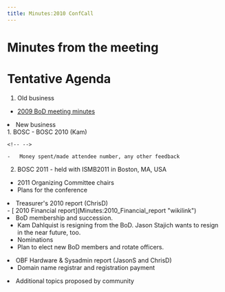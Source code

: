 ```yaml
---
title: Minutes:2010 ConfCall
---
```


Minutes from the meeting
========================

Tentative Agenda
================

1.  Old business

-   [ 2009 BoD meeting minutes](Minutes:2009_ConfCall "wikilink")

<li>
New business

</li>
1.  BOSC
    -   BOSC 2010 (Kam)

    <!-- -->

    -   Money spent/made attendee number, any other feedback

2.  BOSC 2011 - held with ISMB2011 in Boston, MA, USA

-   2011 Organizing Committee chairs
-   Plans for the conference

</ul>
</li>
<li>
Treasurer's 2010 report (ChrisD)

</li>
-   [ 2010 Financial report](Minutes:2010_Financial_report "wikilink")

<li>
BoD membership and succession.

-   Kam Dahlquist is resigning from the BoD. Jason Stajich wants to
    resign in the near future, too.
-   Nominations
-   Plan to elect new BoD members and rotate officers.

</li>
<li>
OBF Hardware & Sysadmin report (JasonS and ChrisD)

-   Domain name registrar and registration payment

</li>
<li>
Additional topics proposed by community

</li>
</ol>
</ol>

